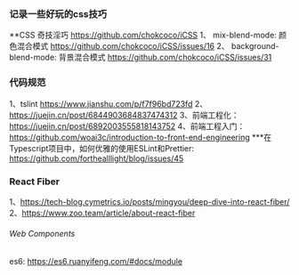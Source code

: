 ### 记录一些好玩的css技巧
**CSS 奇技淫巧 https://github.com/chokcoco/iCSS
1、 mix-blend-mode: 颜色混合模式 https://github.com/chokcoco/iCSS/issues/16
2、 background-blend-mode: 背景混合模式 https://github.com/chokcoco/iCSS/issues/31


### 代码规范
1、tslint https://www.jianshu.com/p/f7f96bd723fd
2、 https://juejin.cn/post/6844903684837474312
3、前端工程化： https://juejin.cn/post/6892003555818143752
4、前端工程入门： https://github.com/woai3c/introduction-to-front-end-engineering
***在Typescript项目中，如何优雅的使用ESLint和Prettier: https://github.com/forthealllight/blog/issues/45



### React Fiber
1、https://tech-blog.cymetrics.io/posts/mingyou/deep-dive-into-react-fiber/
2、https://www.zoo.team/article/about-react-fiber




###### Web Components


es6: https://es6.ruanyifeng.com/#docs/module